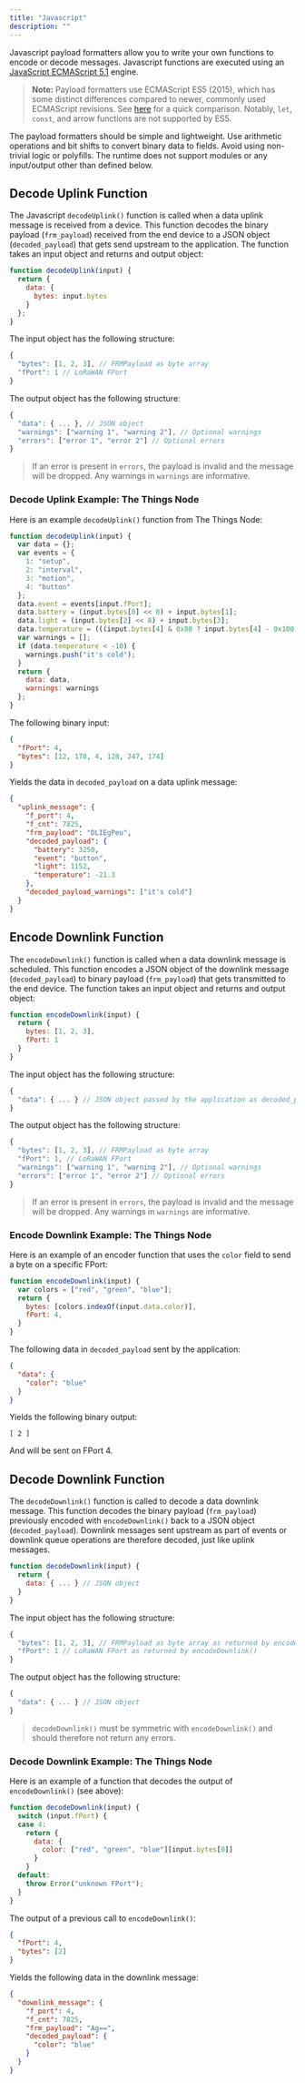 ```yaml
---
title: "Javascript"
description: ""
---
```


Javascript payload formatters allow you to write your own functions to encode or decode messages. Javascript functions are executed using an [JavaScript ECMAScript 5.1](https://www.ecma-international.org/ecma-262/5.1/) engine.

<!--more-->

> **Note:** Payload formatters use ECMAScript ES5 (2015), which has some distinct differences compared to newer, commonly used ECMAScript revisions. See [here](https://www.javatpoint.com/es5-vs-es6) for a quick comparison. Notably, `let`, `const`, and arrow functions are not supported by ES5.

The payload formatters should be simple and lightweight. Use arithmetic operations and bit shifts to convert binary data to fields. Avoid using non-trivial logic or polyfills. The runtime does not support modules or any input/output other than defined below.

## Decode Uplink Function

The Javascript `decodeUplink()` function is called when a data uplink message is received from a device. This function decodes the binary payload (`frm_payload`) received from the end device to a JSON object (`decoded_payload`) that gets send upstream to the application. The function takes an input object and returns and output object:

```js
function decodeUplink(input) {
  return {
    data: {
      bytes: input.bytes
    }
  };
}
```

The input object has the following structure:

```js
{
  "bytes": [1, 2, 3], // FRMPayload as byte array
  "fPort": 1 // LoRaWAN FPort
}
```

The output object has the following structure:

```js
{
  "data": { ... }, // JSON object
  "warnings": ["warning 1", "warning 2"], // Optional warnings
  "errors": ["error 1", "error 2"] // Optional errors
}
```

> If an error is present in `errors`, the payload is invalid and the message will be dropped. Any warnings in `warnings` are informative.

### Decode Uplink Example: The Things Node

Here is an example `decodeUplink()` function from The Things Node:

```js
function decodeUplink(input) {
  var data = {};
  var events = {
    1: "setup",
    2: "interval",
    3: "motion",
    4: "button"
  };
  data.event = events[input.fPort];
  data.battery = (input.bytes[0] << 8) + input.bytes[1];
  data.light = (input.bytes[2] << 8) + input.bytes[3];
  data.temperature = (((input.bytes[4] & 0x80 ? input.bytes[4] - 0x100 : input.bytes[4]) << 8) + input.bytes[5]) / 100;
  var warnings = [];
  if (data.temperature < -10) {
    warnings.push("it's cold");
  }
  return {
    data: data,
    warnings: warnings
  };
}
```

The following binary input:

```json
{
  "fPort": 4,
  "bytes": [12, 178, 4, 128, 247, 174]
}
```

Yields the data in `decoded_payload` on a data uplink message:

```json
{
  "uplink_message": {
    "f_port": 4,
    "f_cnt": 7825,
    "frm_payload": "DLIEgPeu",
    "decoded_payload": {
      "battery": 3250,
      "event": "button",
      "light": 1152,
      "temperature": -21.3
    },
    "decoded_payload_warnings": ["it's cold"]
  }
}
```

## Encode Downlink Function

The `encodeDownlink()` function is called when a data downlink message is scheduled. This function encodes a JSON object of the downlink message (`decoded_payload`) to binary payload (`frm_payload`) that gets transmitted to the end device. The function takes an input object and returns and output object:

```js
function encodeDownlink(input) {
  return {
    bytes: [1, 2, 3],
    fPort: 1
  }
}
```

The input object has the following structure:

```js
{
  "data": { ... } // JSON object passed by the application as decoded_payload
}
```

The output object has the following structure:

```js
{
  "bytes": [1, 2, 3], // FRMPayload as byte array
  "fPort": 1, // LoRaWAN FPort
  "warnings": ["warning 1", "warning 2"], // Optional warnings
  "errors": ["error 1", "error 2"] // Optional errors
}
```

> If an error is present in `errors`, the payload is invalid and the message will be dropped. Any warnings in `warnings` are informative.

### Encode Downlink Example: The Things Node

Here is an example of an encoder function that uses the `color` field to send a byte on a specific FPort:

```js
function encodeDownlink(input) {
  var colors = ["red", "green", "blue"];
  return {
    bytes: [colors.indexOf(input.data.color)],
    fPort: 4,
  }
}
```

The following data in `decoded_payload` sent by the application:

```json
{
  "data": {
    "color": "blue"
  }
}
```

Yields the following binary output:

```
[ 2 ]
```

And will be sent on FPort 4.

## Decode Downlink Function

The `decodeDownlink()` function is called to decode a data downlink message. This function decodes the binary payload (`frm_payload`) previously encoded with `encodeDownlink()` back to a JSON object (`decoded_payload`). Downlink messages sent upstream as part of events or downlink queue operations are therefore decoded, just like uplink messages.

```js
function decodeDownlink(input) {
  return {
    data: { ... } // JSON object
  }
}
```

The input object has the following structure:

```js
{
  "bytes": [1, 2, 3], // FRMPayload as byte array as returned by encodeDownlink()
  "fPort": 1 // LoRaWAN FPort as returned by encodeDownlink()
}
```

The output object has the following structure:

```js
{
  "data": { ... } // JSON object
}
```

> `decodeDownlink()` must be symmetric with `encodeDownlink()` and should therefore not return any errors.

### Decode Downlink Example: The Things Node

Here is an example of a function that decodes the output of `encodeDownlink()` (see above):

```js
function decodeDownlink(input) {
  switch (input.fPort) {
  case 4:
    return {
      data: {
        color: ["red", "green", "blue"][input.bytes[0]]
      }
    }
  default:
    throw Error("unknown FPort");
  }
}
```

The output of a previous call to `encodeDownlink()`:

```json
{
  "fPort": 4,
  "bytes": [2]
}
```

Yields the following data in the downlink message:

```json
{
  "downlink_message": {
    "f_port": 4,
    "f_cnt": 7825,
    "frm_payload": "Ag==",
    "decoded_payload": {
      "color": "blue"
    }
  }
}
```

